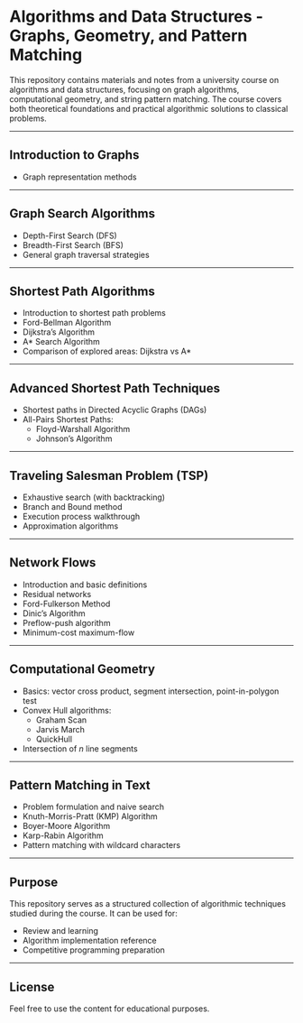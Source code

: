 # Algorithms and Data Structures - Graphs, Geometry, and Pattern Matching

This repository contains materials and notes from a university course on algorithms and data structures, focusing on graph algorithms, computational geometry, and string pattern matching. The course covers both theoretical foundations and practical algorithmic solutions to classical problems.

---

## Introduction to Graphs

- Graph representation methods

---

## Graph Search Algorithms

- Depth-First Search (DFS)  
- Breadth-First Search (BFS)  
- General graph traversal strategies

---

## Shortest Path Algorithms

- Introduction to shortest path problems  
- Ford-Bellman Algorithm  
- Dijkstra’s Algorithm  
- A* Search Algorithm  
- Comparison of explored areas: Dijkstra vs A*

---

## Advanced Shortest Path Techniques

- Shortest paths in Directed Acyclic Graphs (DAGs)  
- All-Pairs Shortest Paths:  
  - Floyd-Warshall Algorithm  
  - Johnson’s Algorithm

---

## Traveling Salesman Problem (TSP)

- Exhaustive search (with backtracking)  
- Branch and Bound method  
- Execution process walkthrough  
- Approximation algorithms

---

## Network Flows

- Introduction and basic definitions  
- Residual networks  
- Ford-Fulkerson Method  
- Dinic’s Algorithm  
- Preflow-push algorithm  
- Minimum-cost maximum-flow

---

## Computational Geometry

- Basics: vector cross product, segment intersection, point-in-polygon test  
- Convex Hull algorithms:  
  - Graham Scan  
  - Jarvis March  
  - QuickHull  
- Intersection of *n* line segments

---

## Pattern Matching in Text

- Problem formulation and naive search  
- Knuth-Morris-Pratt (KMP) Algorithm  
- Boyer-Moore Algorithm  
- Karp-Rabin Algorithm  
- Pattern matching with wildcard characters

---

## Purpose

This repository serves as a structured collection of algorithmic techniques studied during the course. It can be used for:
- Review and learning
- Algorithm implementation reference
- Competitive programming preparation

---

## License

Feel free to use the content for educational purposes.
